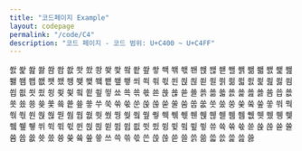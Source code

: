 ```yaml
---
title: "코드페이지 Example"
layout: codepage
permalink: "/code/C4"
description: "코드 페이지 - 코드 범위: U+C400 ~ U+C4FF"
---
```


<span class="character">쐀</span>
<span class="character">쐁</span>
<span class="character">쐂</span>
<span class="character">쐃</span>
<span class="character">쐄</span>
<span class="character">쐅</span>
<span class="character">쐆</span>
<span class="character">쐇</span>
<span class="character">쐈</span>
<span class="character">쐉</span>
<span class="character">쐊</span>
<span class="character">쐋</span>
<span class="character">쐌</span>
<span class="character">쐍</span>
<span class="character">쐎</span>
<span class="character">쐏</span>
<span class="code tofu"></span>
<span class="character">쐑</span>
<span class="character">쐒</span>
<span class="character">쐓</span>
<span class="character">쐔</span>
<span class="character">쐕</span>
<span class="character">쐖</span>
<span class="character">쐗</span>
<span class="character">쐘</span>
<span class="character">쐙</span>
<span class="character">쐚</span>
<span class="character">쐛</span>
<span class="character">쐜</span>
<span class="character">쐝</span>
<span class="character">쐞</span>
<span class="character">쐟</span>
<span class="character">쐠</span>
<span class="character">쐡</span>
<span class="character">쐢</span>
<span class="character">쐣</span>
<span class="character">쐤</span>
<span class="character">쐥</span>
<span class="character">쐦</span>
<span class="character">쐧</span>
<span class="character">쐨</span>
<span class="character">쐩</span>
<span class="character">쐪</span>
<span class="character">쐫</span>
<span class="character">쐬</span>
<span class="character">쐭</span>
<span class="character">쐮</span>
<span class="character">쐯</span>
<span class="character">쐰</span>
<span class="character">쐱</span>
<span class="character">쐲</span>
<span class="character">쐳</span>
<span class="character">쐴</span>
<span class="character">쐵</span>
<span class="character">쐶</span>
<span class="character">쐷</span>
<span class="character">쐸</span>
<span class="character">쐹</span>
<span class="character">쐺</span>
<span class="character">쐻</span>
<span class="character">쐼</span>
<span class="character">쐽</span>
<span class="character">쐾</span>
<span class="character">쐿</span>
<span class="character">쑀</span>
<span class="character">쑁</span>
<span class="character">쑂</span>
<span class="character">쑃</span>
<span class="character">쑄</span>
<span class="character">쑅</span>
<span class="character">쑆</span>
<span class="character">쑇</span>
<span class="character">쑈</span>
<span class="character">쑉</span>
<span class="character">쑊</span>
<span class="character">쑋</span>
<span class="character">쑌</span>
<span class="character">쑍</span>
<span class="character">쑎</span>
<span class="character">쑏</span>
<span class="character">쑐</span>
<span class="character">쑑</span>
<span class="character">쑒</span>
<span class="character">쑓</span>
<span class="character">쑔</span>
<span class="character">쑕</span>
<span class="character">쑖</span>
<span class="character">쑗</span>
<span class="character">쑘</span>
<span class="character">쑙</span>
<span class="character">쑚</span>
<span class="character">쑛</span>
<span class="character">쑜</span>
<span class="character">쑝</span>
<span class="character">쑞</span>
<span class="character">쑟</span>
<span class="character">쑠</span>
<span class="character">쑡</span>
<span class="character">쑢</span>
<span class="character">쑣</span>
<span class="character">쑤</span>
<span class="character">쑥</span>
<span class="character">쑦</span>
<span class="character">쑧</span>
<span class="character">쑨</span>
<span class="character">쑩</span>
<span class="character">쑪</span>
<span class="character">쑫</span>
<span class="character">쑬</span>
<span class="code tofu"></span>
<span class="code tofu"></span>
<span class="code tofu"></span>
<span class="code tofu"></span>
<span class="code tofu"></span>
<span class="code tofu"></span>
<span class="code tofu"></span>
<span class="character">쑴</span>
<span class="character">쑵</span>
<span class="character">쑶</span>
<span class="character">쑷</span>
<span class="character">쑸</span>
<span class="character">쑹</span>
<span class="character">쑺</span>
<span class="code tofu"></span>
<span class="character">쑼</span>
<span class="code tofu"></span>
<span class="character">쑾</span>
<span class="character">쑿</span>
<span class="character">쒀</span>
<span class="character">쒁</span>
<span class="character">쒂</span>
<span class="character">쒃</span>
<span class="character">쒄</span>
<span class="character">쒅</span>
<span class="character">쒆</span>
<span class="character">쒇</span>
<span class="code tofu"></span>
<span class="code tofu"></span>
<span class="code tofu"></span>
<span class="code tofu"></span>
<span class="code tofu"></span>
<span class="code tofu"></span>
<span class="code tofu"></span>
<span class="code tofu"></span>
<span class="character">쒐</span>
<span class="character">쒑</span>
<span class="character">쒒</span>
<span class="character">쒓</span>
<span class="character">쒔</span>
<span class="character">쒕</span>
<span class="character">쒖</span>
<span class="code tofu"></span>
<span class="character">쒘</span>
<span class="code tofu"></span>
<span class="character">쒚</span>
<span class="character">쒛</span>
<span class="code tofu"></span>
<span class="character">쒝</span>
<span class="character">쒞</span>
<span class="character">쒟</span>
<span class="character">쒠</span>
<span class="character">쒡</span>
<span class="character">쒢</span>
<span class="character">쒣</span>
<span class="code tofu"></span>
<span class="code tofu"></span>
<span class="code tofu"></span>
<span class="code tofu"></span>
<span class="code tofu"></span>
<span class="code tofu"></span>
<span class="code tofu"></span>
<span class="code tofu"></span>
<span class="character">쒬</span>
<span class="character">쒭</span>
<span class="character">쒮</span>
<span class="character">쒯</span>
<span class="character">쒰</span>
<span class="character">쒱</span>
<span class="character">쒲</span>
<span class="code tofu"></span>
<span class="character">쒴</span>
<span class="code tofu"></span>
<span class="character">쒶</span>
<span class="character">쒷</span>
<span class="character">쒸</span>
<span class="character">쒹</span>
<span class="character">쒺</span>
<span class="character">쒻</span>
<span class="character">쒼</span>
<span class="character">쒽</span>
<span class="character">쒾</span>
<span class="character">쒿</span>
<span class="code tofu"></span>
<span class="code tofu"></span>
<span class="code tofu"></span>
<span class="code tofu"></span>
<span class="code tofu"></span>
<span class="code tofu"></span>
<span class="code tofu"></span>
<span class="code tofu"></span>
<span class="character">쓈</span>
<span class="character">쓉</span>
<span class="character">쓊</span>
<span class="character">쓋</span>
<span class="character">쓌</span>
<span class="character">쓍</span>
<span class="character">쓎</span>
<span class="code tofu"></span>
<span class="character">쓐</span>
<span class="code tofu"></span>
<span class="character">쓒</span>
<span class="character">쓓</span>
<span class="character">쓔</span>
<span class="character">쓕</span>
<span class="character">쓖</span>
<span class="character">쓗</span>
<span class="character">쓘</span>
<span class="character">쓙</span>
<span class="character">쓚</span>
<span class="character">쓛</span>
<span class="character">쓜</span>
<span class="code tofu"></span>
<span class="code tofu"></span>
<span class="code tofu"></span>
<span class="code tofu"></span>
<span class="code tofu"></span>
<span class="code tofu"></span>
<span class="code tofu"></span>
<span class="character">쓤</span>
<span class="character">쓥</span>
<span class="character">쓦</span>
<span class="character">쓧</span>
<span class="character">쓨</span>
<span class="character">쓩</span>
<span class="character">쓪</span>
<span class="code tofu"></span>
<span class="character">쓬</span>
<span class="code tofu"></span>
<span class="character">쓮</span>
<span class="character">쓯</span>
<span class="character">쓰</span>
<span class="character">쓱</span>
<span class="character">쓲</span>
<span class="character">쓳</span>
<span class="character">쓴</span>
<span class="character">쓵</span>
<span class="character">쓶</span>
<span class="character">쓷</span>
<span class="character">쓸</span>
<span class="character">쓹</span>
<span class="character">쓺</span>
<span class="character">쓻</span>
<span class="character">쓼</span>
<span class="character">쓽</span>
<span class="character">쓾</span>
<span class="character">쓿</span>